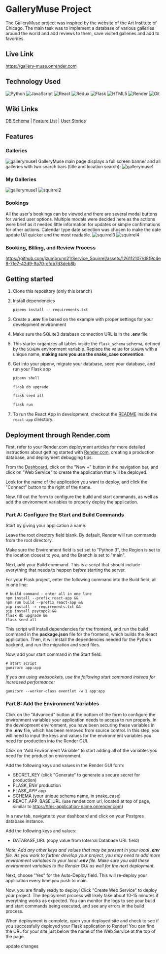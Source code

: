 # GalleryMuse Project
The GalleryMuse project was inspired by the website of the Art Institute of Chicago.
The main task was to implement a database of various galleries around the world and add reviews to them, save visited galleries and add to favorites.

## Live Link

https://gallery-muse.onrender.com

## Technology Used
![Python](https://img.shields.io/badge/python-3670A0?style=for-the-badge&logo=python&logoColor=ffdd54)
![JavaScript](https://img.shields.io/badge/javascript-%23323330.svg?style=for-the-badge&logo=javascript&logoColor=%23F7DF1E)
![React](https://img.shields.io/badge/react-%2320232a.svg?style=for-the-badge&logo=react&logoColor=%2361DAFB)
![Redux](https://img.shields.io/badge/redux-%23593d88.svg?style=for-the-badge&logo=redux&logoColor=white)
![Flask](https://img.shields.io/badge/flask-%23000.svg?style=for-the-badge&logo=flask&logoColor=white)
![HTML5](https://img.shields.io/badge/html5-%23E34F26.svg?style=for-the-badge&logo=html5&logoColor=white)
![Render](https://img.shields.io/badge/Render-%46E3B7.svg?style=for-the-badge&logo=render&logoColor=white)
![Git](https://img.shields.io/badge/git-%23F05033.svg?style=for-the-badge&logo=git&logoColor=white)

## Wiki Links
[DB Schema](https://github.com/KryvushkoSofiia/GalleryMuse/wiki/DB-Schema) | [Feature List](https://github.com/KryvushkoSofiia/GalleryMuse/wiki/Features) | [User Stories](https://github.com/KryvushkoSofiia/GalleryMuse/wiki/User-Stories)


## Features

### Galleries
![gallerymuse1](https://github.com/KryvushkoSofiia/GalleryMuse/blob/main/readme_images/home_page_banner.png?raw=true)
GalleryMuse main page displays a full screen banner and all galleries with two search bars (title and location search):
![gallerymuse1](https://github.com/KryvushkoSofiia/GalleryMuse/blob/main/readme_images/home_page_search_galleries.png?raw=true)
### My Galleries
![gallerymuse1](https://github.com/KryvushkoSofiia/GalleryMuse/blob/main/readme_images/my_galleries.png?raw=true)
![squirrel2](https://github.com/jzumbrunn21/Service_Squirrel/assets/126112107/0c2c6f46-2969-48e5-a49f-f1de3c7398e1)
### Bookings
All the user's bookings can be viewed and there are several modal buttons for varied user options.
Multiple modals were decided here as the actions were brief as it needed little information for updates or simple confirmations for other actions.
Calendar type date selection was chosen  to make the date update U/I quicker and the most readable.
![squirrel3](https://github.com/jzumbrunn21/Service_Squirrel/assets/126112107/0c0f2fbf-ce58-4e58-9bce-a555c1004bbf)
![squirrel4](https://github.com/jzumbrunn21/Service_Squirrel/assets/126112107/77e825c5-5b66-44f6-82aa-b95abf099657)

### Booking, Billing, and Review Process
https://github.com/jzumbrunn21/Service_Squirrel/assets/126112107/d8f9c4e8-7fe7-42d9-9a70-cfdb7d3deb8b


## Getting started
1. Clone this repository (only this branch)

2. Install dependencies

      ```bash
      pipenv install -r requirements.txt
      ```

3. Create a **.env** file based on the example with proper settings for your
   development environment

4. Make sure the SQLite3 database connection URL is in the **.env** file

5. This starter organizes all tables inside the `flask_schema` schema, defined
   by the `SCHEMA` environment variable.  Replace the value for
   `SCHEMA` with a unique name, **making sure you use the snake_case
   convention**.

6. Get into your pipenv, migrate your database, seed your database, and run your Flask app

   ```bash
   pipenv shell
   ```

   ```bash
   flask db upgrade
   ```

   ```bash
   flask seed all
   ```

   ```bash
   flask run
   ```

7. To run the React App in development, checkout the [README](./react-app/README.md) inside the `react-app` directory.


## Deployment through Render.com

First, refer to your Render.com deployment articles for more detailed
instructions about getting started with [Render.com], creating a production
database, and deployment debugging tips.

From the [Dashboard], click on the "New +" button in the navigation bar, and
click on "Web Service" to create the application that will be deployed.

Look for the name of the application you want to deploy, and click the "Connect"
button to the right of the name.

Now, fill out the form to configure the build and start commands, as well as add
the environment variables to properly deploy the application.

### Part A: Configure the Start and Build Commands

Start by giving your application a name.

Leave the root directory field blank. By default, Render will run commands from
the root directory.

Make sure the Environment field is set set to "Python 3", the Region is set to
the location closest to you, and the Branch is set to "main".

Next, add your Build command. This is a script that should include everything
that needs to happen _before_ starting the server.

For your Flask project, enter the following command into the Build field, all in
one line:

```shell
# build command - enter all in one line
npm install --prefix react-app &&
npm run build --prefix react-app &&
pip install -r requirements.txt &&
pip install psycopg2 &&
flask db upgrade &&
flask seed all
```

This script will install dependencies for the frontend, and run the build
command in the __package.json__ file for the frontend, which builds the React
application. Then, it will install the dependencies needed for the Python
backend, and run the migration and seed files.

Now, add your start command in the Start field:

```shell
# start script
gunicorn app:app
```

_If you are using websockets, use the following start command instead for increased performance:_

`gunicorn --worker-class eventlet -w 1 app:app`

### Part B: Add the Environment Variables

Click on the "Advanced" button at the bottom of the form to configure the
environment variables your application needs to access to run properly. In the
development environment, you have been securing these variables in the __.env__
file, which has been removed from source control. In this step, you will need to
input the keys and values for the environment variables you need for production
into the Render GUI.

Click on "Add Environment Variable" to start adding all of the variables you
need for the production environment.

Add the following keys and values in the Render GUI form:

- SECRET_KEY (click "Generate" to generate a secure secret for production)
- FLASK_ENV production
- FLASK_APP app
- SCHEMA (your unique schema name, in snake_case)
- REACT_APP_BASE_URL (use render.com url, located at top of page, similar to
  https://this-application-name.onrender.com)

In a new tab, navigate to your dashboard and click on your Postgres database
instance.

Add the following keys and values:

- DATABASE_URL (copy value from Internal Database URL field)

_Note: Add any other keys and values that may be present in your local __.env__
file. As you work to further develop your project, you may need to add more
environment variables to your local __.env__ file. Make sure you add these
environment variables to the Render GUI as well for the next deployment._

Next, choose "Yes" for the Auto-Deploy field. This will re-deploy your
application every time you push to main.

Now, you are finally ready to deploy! Click "Create Web Service" to deploy your
project. The deployment process will likely take about 10-15 minutes if
everything works as expected. You can monitor the logs to see your build and
start commands being executed, and see any errors in the build process.

When deployment is complete, open your deployed site and check to see if you
successfully deployed your Flask application to Render! You can find the URL for
your site just below the name of the Web Service at the top of the page.

[Render.com]: https://render.com/
[Dashboard]: https://dashboard.render.com/

update changes
